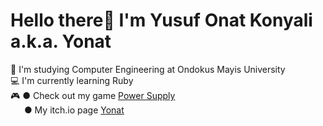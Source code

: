 # Hello there👋 I'm Yusuf Onat Konyali a.k.a. Yonat
📝 I'm studying Computer Engineering at Ondokus Mayis University <br />
💻 I'm currently learning Ruby  <br />
🎮 ● Check out my game [Power Supply](https://additionalram.itch.io/power-supply) <br />
&emsp; &nbsp;● My itch.io page [Yonat](https://yonat-05.itch.io/) <br />
